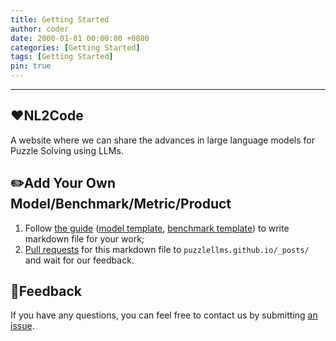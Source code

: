 ```yaml
---
title: Getting Started
author: coder
date: 2000-01-01 00:00:00 +0800
categories: [Getting Started]
tags: [Getting Started]
pin: true
---
```


---

## ❤️NL2Code

A website where we can share the advances in large language models for Puzzle Solving using LLMs.

## ✏️Add Your Own Model/Benchmark/Metric/Product

1. Follow [the guide](https://raw.githubusercontent.com/cotes2020/jekyll-theme-chirpy/master/_posts/2019-08-08-text-and-typography.md) ([model template](https://raw.githubusercontent.com/NL2Code/NL2Code.github.io/main/_posts/2021-07-07-Codex.md), [benchmark template](https://raw.githubusercontent.com/NL2Code/NL2Code.github.io/main/_posts/2021-07-07-HumanEval.md)) to write markdown file for your work;
2. [Pull requests](https://github.com/NL2Code/NL2Code.github.io/pulls) for this markdown file to `puzzlellms.github.io/_posts/` and wait for our feedback.




## 🌈Feedback

If you have any questions, you can feel free to contact us by submitting [an issue](https://github.com/puzzlellms/puzzlellms.github.io/issues).